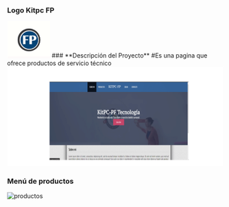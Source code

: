 ### **Logo Kitpc FP**
<img src="imagenes/franklin/logo.png" width="100">
###  **Descripción del Proyecto**
#Es una pagina que ofrece productos de servicio técnico
<img src="imagenes/FONDO.png" width="1000">




### Menú de productos 
![productos](https://user-images.githubusercontent.com/34762008/78508908-ec5f1f00-774f-11ea-98b5-de8cd7a9a3b2.png)
